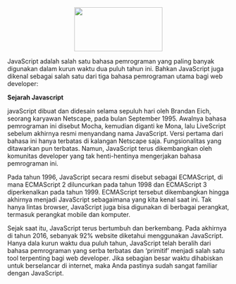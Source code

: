 <center><img src="https://encrypted-tbn0.gstatic.com/images?q=tbn%3AANd9GcSinGoTOMhPfMLwBT0RoAU-iOO7icJZDRtjRw&usqp=CAU" height="100" width="200"></center>

<p>JavaScript adalah salah satu bahasa pemrograman yang paling banyak digunakan dalam kurun waktu dua puluh tahun ini. Bahkan JavaScript juga dikenal sebagai salah satu dari tiga bahasa pemrograman utama bagi web developer:</p>

<p><b>Sejarah Javascript</b></p>
<p>javaScript dibuat dan didesain selama sepuluh hari oleh Brandan Eich, seorang karyawan Netscape, pada bulan September 1995. Awalnya bahasa pemrograman ini disebut Mocha, kemudian diganti ke Mona, lalu LiveScript sebelum akhirnya resmi menyandang nama JavaScript. Versi pertama dari bahasa ini hanya terbatas di kalangan Netscape saja. Fungsionalitas yang ditawarkan pun terbatas. Namun, JavaScript terus dikembangkan oleh komunitas developer yang tak henti-hentinya mengerjakan bahasa pemrograman ini.</p>
<p>Pada tahun 1996, JavaScript secara resmi disebut sebagai ECMAScript, di mana ECMAScript 2 diluncurkan pada tahun 1998 dan ECMAScript 3 diperkenalkan pada tahun 1999. ECMAScript tersebut dikembangkan hingga akhirnya menjadi JavaScript sebagaimana yang kita kenal saat ini. Tak hanya lintas browser, JavaScript juga bisa digunakan di berbagai perangkat, termasuk perangkat mobile dan komputer.</p>
<p>Sejak saat itu, JavaScript terus bertumbuh dan berkembang. Pada akhirnya di tahun 2016, sebanyak 92% website diketahui menggunakan JavaScript. Hanya dala kurun waktu dua puluh tahun, JavaScript telah beralih dari bahasa pemrograman yang serba terbatas dan ‘primitif’ menjadi salah satu tool terpenting bagi web developer. Jika sebagian besar waktu dihabiskan untuk berselancar di internet, maka Anda pastinya sudah sangat familiar dengan JavaScript.</p>
